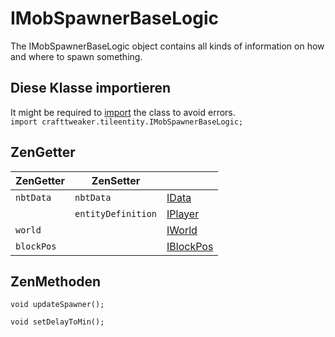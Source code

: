 # IMobSpawnerBaseLogic

The IMobSpawnerBaseLogic object contains all kinds of information on how and where to spawn something.

## Diese Klasse importieren

It might be required to [import](/AdvancedFunctions/Import/) the class to avoid errors.  
`import crafttweaker.tileentity.IMobSpawnerBaseLogic;`

## ZenGetter

| ZenGetter  | ZenSetter          |                                       |
| ---------- | ------------------ | ------------------------------------- |
| `nbtData`  | `nbtData`          | [IData](/Vanilla/Data/IData/)         |
|            | `entityDefinition` | [IPlayer](/Vanilla/Players/IPlayer/)  |
| `world`    |                    | [IWorld](/Vanilla/World/IWorld)       |
| `blockPos` |                    | [IBlockPos](/Vanilla/World/IBlockPos) |

## ZenMethoden

```zenscript
void updateSpawner();

void setDelayToMin();
```